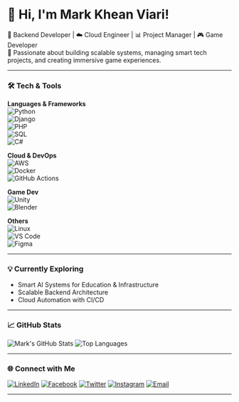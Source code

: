 # 👋 Hi, I'm Mark Khean Viari!

🎯 Backend Developer | ☁️ Cloud Engineer | 📊 Project Manager | 🎮 Game Developer  
📍 Passionate about building scalable systems, managing smart tech projects, and creating immersive game experiences.

---

### 🛠️ Tech & Tools

**Languages & Frameworks**  
![Python](https://img.shields.io/badge/-Python-0A66C2?style=flat&logo=python&logoColor=white)  
![Django](https://img.shields.io/badge/-Django-0A66C2?style=flat&logo=django&logoColor=white)  
![PHP](https://img.shields.io/badge/-PHP-0A66C2?style=flat&logo=php&logoColor=white)  
![SQL](https://img.shields.io/badge/-SQL-0A66C2?style=flat&logo=postgresql&logoColor=white)  
![C#](https://img.shields.io/badge/-C%23-0A66C2?style=flat&logo=c-sharp&logoColor=white)

**Cloud & DevOps**  
![AWS](https://img.shields.io/badge/-AWS-0A66C2?style=flat&logo=amazon-aws&logoColor=white)  
![Docker](https://img.shields.io/badge/-Docker-0A66C2?style=flat&logo=docker&logoColor=white)  
![GitHub Actions](https://img.shields.io/badge/-GitHub%20Actions-0A66C2?style=flat&logo=github-actions&logoColor=white)

**Game Dev**  
![Unity](https://img.shields.io/badge/-Unity-0A66C2?style=flat&logo=unity&logoColor=white)  
![Blender](https://img.shields.io/badge/-Blender-0A66C2?style=flat&logo=blender&logoColor=white)

**Others**  
![Linux](https://img.shields.io/badge/-Linux-0A66C2?style=flat&logo=linux&logoColor=white)  
![VS Code](https://img.shields.io/badge/-VS%20Code-0A66C2?style=flat&logo=visual-studio-code&logoColor=white)  
![Figma](https://img.shields.io/badge/-Figma-0A66C2?style=flat&logo=figma&logoColor=white)

---

### 💡 Currently Exploring
- Smart AI Systems for Education & Infrastructure  
- Scalable Backend Architecture  
- Cloud Automation with CI/CD

---

### 📈 GitHub Stats

![Mark's GitHub Stats](https://github-readme-stats.vercel.app/api?username=MarkKheanViari&show_icons=true&theme=blueberry)
![Top Languages](https://github-readme-stats.vercel.app/api/top-langs/?username=MarkKheanViari&layout=compact&theme=blueberry)

---

### 🌐 Connect with Me

[![LinkedIn](https://img.shields.io/badge/-LinkedIn-0A66C2?style=flat&logo=linkedin&logoColor=white)](https://www.linkedin.com/in/mark-khean-viari-33298429a/)
[![Facebook](https://img.shields.io/badge/-Facebook-0A66C2?style=flat&logo=facebook&logoColor=white)](https://www.facebook.com/kenney.kawamatsu.7)
[![Twitter](https://img.shields.io/badge/-Twitter-0A66C2?style=flat&logo=twitter&logoColor=white)](https://twitter.com/yourusername)
[![Instagram](https://img.shields.io/badge/-Instagram-0A66C2?style=flat&logo=instagram&logoColor=white)](https://www.instagram.com/k3nny1e/)
[![Email](https://img.shields.io/badge/-Email-0A66C2?style=flat&logo=gmail&logoColor=white)](mailto:youremail@example.com)

---
